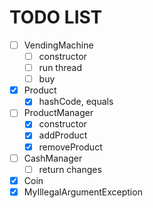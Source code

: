 # TODO LIST   
   
- [ ] VendingMachine   
    - [ ] constructor
    - [ ] run thread   
    - [ ] buy   
  
- [x] Product   
  - [x] hashCode, equals
  
- [ ] ProductManager   
    - [x] constructor   
    - [x] addProduct
    - [x] removeProduct
- [ ] CashManager   
    - [ ] return changes
- [x] Coin   
- [x] MyIllegalArgumentException